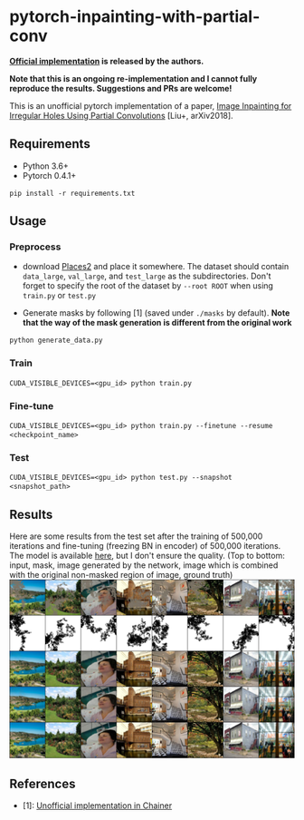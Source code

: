 # pytorch-inpainting-with-partial-conv




**[Official implementation](https://github.com/NVIDIA/partialconv) is released by the authors.**

**Note that this is an ongoing re-implementation and I cannot fully reproduce the results. Suggestions and PRs are welcome!**

This is an unofficial pytorch implementation of a paper, [Image Inpainting for Irregular Holes Using Partial Convolutions](https://arxiv.org/abs/1804.07723) [Liu+, arXiv2018].

## Requirements
- Python 3.6+
- Pytorch 0.4.1+

```
pip install -r requirements.txt
```

## Usage

### Preprocess 
- download [Places2](http://places2.csail.mit.edu/) and place it somewhere. The dataset should contain `data_large`, `val_large`, and `test_large` as the subdirectories. Don't forget to specify the root of the dataset by `--root ROOT` when using `train.py` or `test.py`

- Generate masks by following [1] (saved under `./masks` by default). **Note that the way of the mask generation is different from the original work**
```
python generate_data.py
```

### Train
```
CUDA_VISIBLE_DEVICES=<gpu_id> python train.py
```

### Fine-tune
```
CUDA_VISIBLE_DEVICES=<gpu_id> python train.py --finetune --resume <checkpoint_name>
```
### Test
```
CUDA_VISIBLE_DEVICES=<gpu_id> python test.py --snapshot <snapshot_path>
```

## Results

Here are some results from the test set after the training of 500,000 iterations and fine-tuning (freezing BN in encoder) of 500,000 iterations. The model is available [here](https://drive.google.com/open?id=1SYjJ-Vlu2cpAlgBG5FiJueN9W4lf48w8), but I don't ensure the quality.
(Top to bottom: input, mask, image generated by the network, image which is combined with the original non-masked region of image, ground truth)
![Results](result_iter_1000000.jpg)

## References
- [1]: [Unofficial implementation in Chainer](https://github.com/SeitaroShinagawa/chainer-partial_convolution_image_inpainting)

